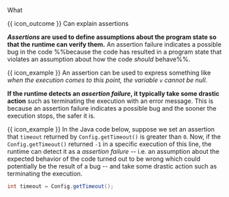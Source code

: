 <span id="title">What</span>

<span id="prereqs"></span>

<span id="outcomes">{{ icon_outcome }} Can explain assertions</span>

<div id="body">

**_Assertions_ are used to define assumptions about the program state so that the runtime can verify them.** An assertion failure indicates a possible bug in the code %%because the code has resulted in a program state that violates an assumption about how the code _should_ behave%%.

<box>

{{ icon_example }} An assertion can be used to express something like _when the execution comes to this point, the variable `v` cannot be null_. 

</box>
 
**If the runtime detects an _assertion failure_, it typically take some drastic action** such as terminating the execution with an error message. This is because an assertion failure indicates a possible bug and the sooner the execution stops, the safer it is.

<box>

{{ icon_example }} In the Java code below, suppose we set an assertion that `timeout` returned by `Config.getTimeout()` is greater than `0`. Now, if the `Config.getTimeout()` returned `-1` in a specific execution of this line, the runtime can detect it as a _assertion failure_ -- i.e. an assumption about the expected behavior of the code turned out to be wrong which could potentially be the result of a bug -- and take some drastic action such as terminating the execution.

```java
int timeout = Config.getTimeout(); 
```

</box>

</div>

<div id="extras">
</div>